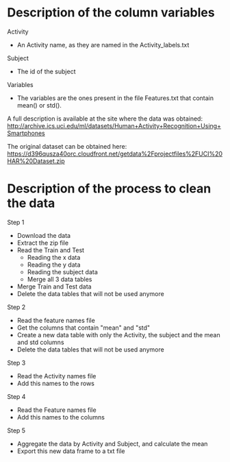 # Description of the column variables

Activity

  - An Activity name, as they are named in the Activity_labels.txt
  
Subject

  - The id of the subject
  
Variables

  - The variables are the ones present in the file Features.txt that contain mean() or std().

A full description is available at the site where the data was obtained: 
http://archive.ics.uci.edu/ml/datasets/Human+Activity+Recognition+Using+Smartphones 

The original dataset can be obtained here:
https://d396qusza40orc.cloudfront.net/getdata%2Fprojectfiles%2FUCI%20HAR%20Dataset.zip 

# Description of the process to clean the data

Step 1
- Download the data
- Extract the zip file
- Read the Train and Test
  - Reading the x data
  - Reading the y data
  - Reading the subject data
  - Merge all 3 data tables
- Merge Train and Test data
- Delete the data tables that will not be used anymore

Step 2
- Read the feature names file
- Get the columns that contain "mean" and "std"
- Create a new data table with only the Activity, the subject and the mean and std columns
- Delete the data tables that will not be used anymore

Step 3
- Read the Activity names file
- Add this names to the rows

Step 4
- Read the Feature names file
- Add this names to the columns

Step 5
- Aggregate the data by Activity and Subject, and calculate the mean
- Export this new data frame to a txt file
  

